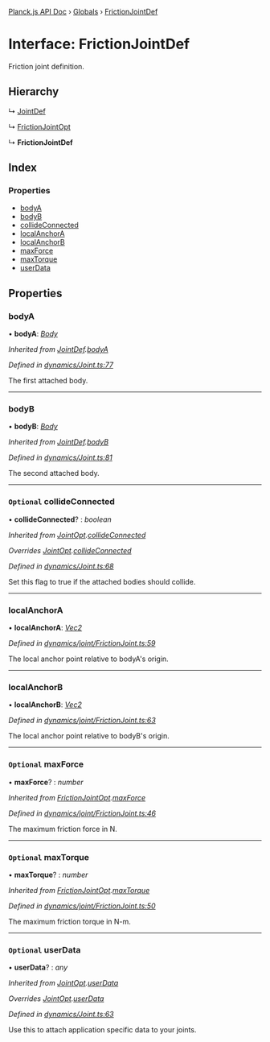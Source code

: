 [Planck.js API Doc](../README.md) › [Globals](../globals.md) › [FrictionJointDef](frictionjointdef.md)

# Interface: FrictionJointDef

Friction joint definition.

## Hierarchy

  ↳ [JointDef](jointdef.md)

  ↳ [FrictionJointOpt](frictionjointopt.md)

  ↳ **FrictionJointDef**

## Index

### Properties

* [bodyA](frictionjointdef.md#bodya)
* [bodyB](frictionjointdef.md#bodyb)
* [collideConnected](frictionjointdef.md#optional-collideconnected)
* [localAnchorA](frictionjointdef.md#localanchora)
* [localAnchorB](frictionjointdef.md#localanchorb)
* [maxForce](frictionjointdef.md#optional-maxforce)
* [maxTorque](frictionjointdef.md#optional-maxtorque)
* [userData](frictionjointdef.md#optional-userdata)

## Properties

###  bodyA

• **bodyA**: *[Body](../classes/body.md)*

*Inherited from [JointDef](jointdef.md).[bodyA](jointdef.md#bodya)*

*Defined in [dynamics/Joint.ts:77](https://github.com/shakiba/planck.js/blob/8127f05/src/dynamics/Joint.ts#L77)*

The first attached body.

___

###  bodyB

• **bodyB**: *[Body](../classes/body.md)*

*Inherited from [JointDef](jointdef.md).[bodyB](jointdef.md#bodyb)*

*Defined in [dynamics/Joint.ts:81](https://github.com/shakiba/planck.js/blob/8127f05/src/dynamics/Joint.ts#L81)*

The second attached body.

___

### `Optional` collideConnected

• **collideConnected**? : *boolean*

*Inherited from [JointOpt](jointopt.md).[collideConnected](jointopt.md#optional-collideconnected)*

*Overrides [JointOpt](jointopt.md).[collideConnected](jointopt.md#optional-collideconnected)*

*Defined in [dynamics/Joint.ts:68](https://github.com/shakiba/planck.js/blob/8127f05/src/dynamics/Joint.ts#L68)*

Set this flag to true if the attached bodies
should collide.

___

###  localAnchorA

• **localAnchorA**: *[Vec2](../classes/vec2.md)*

*Defined in [dynamics/joint/FrictionJoint.ts:59](https://github.com/shakiba/planck.js/blob/8127f05/src/dynamics/joint/FrictionJoint.ts#L59)*

The local anchor point relative to bodyA's origin.

___

###  localAnchorB

• **localAnchorB**: *[Vec2](../classes/vec2.md)*

*Defined in [dynamics/joint/FrictionJoint.ts:63](https://github.com/shakiba/planck.js/blob/8127f05/src/dynamics/joint/FrictionJoint.ts#L63)*

The local anchor point relative to bodyB's origin.

___

### `Optional` maxForce

• **maxForce**? : *number*

*Inherited from [FrictionJointOpt](frictionjointopt.md).[maxForce](frictionjointopt.md#optional-maxforce)*

*Defined in [dynamics/joint/FrictionJoint.ts:46](https://github.com/shakiba/planck.js/blob/8127f05/src/dynamics/joint/FrictionJoint.ts#L46)*

The maximum friction force in N.

___

### `Optional` maxTorque

• **maxTorque**? : *number*

*Inherited from [FrictionJointOpt](frictionjointopt.md).[maxTorque](frictionjointopt.md#optional-maxtorque)*

*Defined in [dynamics/joint/FrictionJoint.ts:50](https://github.com/shakiba/planck.js/blob/8127f05/src/dynamics/joint/FrictionJoint.ts#L50)*

The maximum friction torque in N-m.

___

### `Optional` userData

• **userData**? : *any*

*Inherited from [JointOpt](jointopt.md).[userData](jointopt.md#optional-userdata)*

*Overrides [JointOpt](jointopt.md).[userData](jointopt.md#optional-userdata)*

*Defined in [dynamics/Joint.ts:63](https://github.com/shakiba/planck.js/blob/8127f05/src/dynamics/Joint.ts#L63)*

Use this to attach application specific data to your joints.
